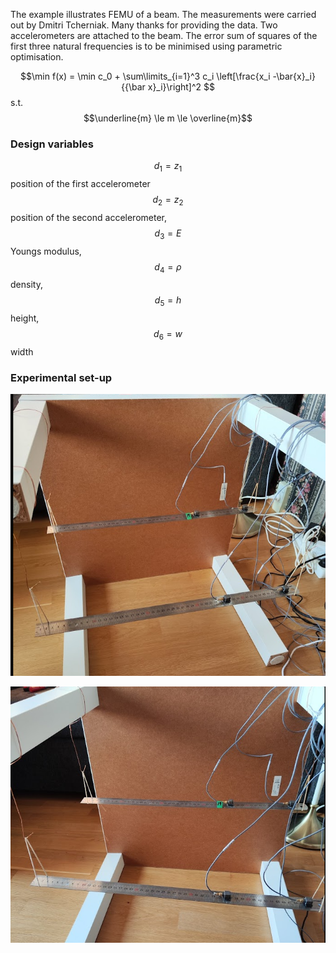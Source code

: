 The example illustrates FEMU of a beam. The measurements were carried out by Dmitri Tcherniak. Many thanks for providing the data.
Two accelerometers are attached to the beam. The error sum of squares of the first three natural frequencies is to be minimised using parametric optimisation.

$$\min f(x) = \min c_0 + \sum\limits_{i=1}^3 c_i \left[\frac{x_i -\bar{x}_i}{{\bar x}_i}\right]^2 $$ s.t. $$\underline{m} \le m \le \overline{m}$$


### Design variables

$$d_1 = z_1 $$ position of the first accelerometer
$$d_2 = z_2 $$ position of the second accelerometer,
$$d_3 = E $$ Youngs modulus,
$$d_4 = \rho $$ density,
$$d_5 = h $$ height,
$$d_6 = w $$ width

### Experimental set-up

![test1](image009.png)


![test2](image010.png)

